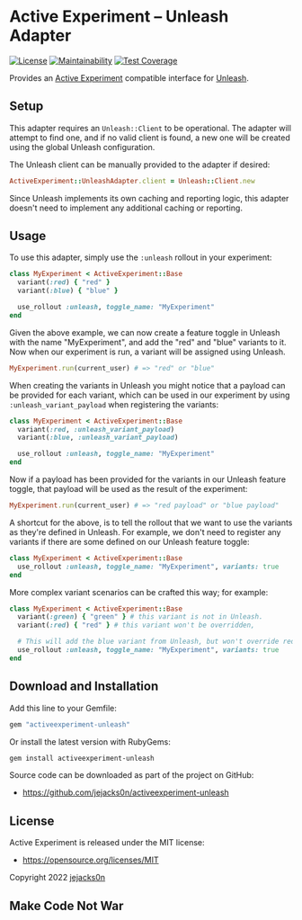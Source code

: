 # Active Experiment – Unleash Adapter

[![License](https://img.shields.io/badge/license-MIT-brightgreen.svg)](https://opensource.org/licenses/MIT)
[![Maintainability](https://api.codeclimate.com/v1/badges/d7b4d2bc46f9a6e426f8/maintainability)](https://codeclimate.com/github/jejacks0n/activeexperiment-unleash/maintainability)
[![Test Coverage](https://api.codeclimate.com/v1/badges/d7b4d2bc46f9a6e426f8/test_coverage)](https://codeclimate.com/github/jejacks0n/activeexperiment-unleash/test_coverage)

Provides an [Active Experiment](https://github.com/jejacks0n/activeexperiment) compatible interface for [Unleash](https://github.com/Unleash/unleash-client-ruby).

## Setup

This adapter requires an `Unleash::Client` to be operational. The adapter will attempt to find one, and if no valid client is found, a new one will be created using the global Unleash configuration.

The Unleash client can be manually provided to the adapter if desired:

```ruby
ActiveExperiment::UnleashAdapter.client = Unleash::Client.new
```

Since Unleash implements its own caching and reporting logic, this adapter doesn't need to implement any additional caching or reporting.

## Usage

To use this adapter, simply use the `:unleash` rollout in your experiment:

```ruby
class MyExperiment < ActiveExperiment::Base
  variant(:red) { "red" }
  variant(:blue) { "blue" }

  use_rollout :unleash, toggle_name: "MyExperiment"
end
```

Given the above example, we can now create a feature toggle in Unleash with the name "MyExperiment", and add the "red" and "blue" variants to it. Now when our experiment is run, a variant will be assigned using Unleash.

```ruby
MyExperiment.run(current_user) # => "red" or "blue"
```

When creating the variants in Unleash you might notice that a payload can be provided for each variant, which can be used in our experiment by using `:unleash_variant_payload` when registering the variants:

```ruby
class MyExperiment < ActiveExperiment::Base
  variant(:red, :unleash_variant_payload)
  variant(:blue, :unleash_variant_payload)

  use_rollout :unleash, toggle_name: "MyExperiment"
end
```

Now if a payload has been provided for the variants in our Unleash feature toggle, that payload will be used as the result of the experiment:

```ruby
MyExperiment.run(current_user) # => "red payload" or "blue payload"
```

A shortcut for the above, is to tell the rollout that we want to use the variants as they're defined in Unleash. For example, we don't need to register any variants if there are some defined on our Unleash feature toggle:

```ruby
class MyExperiment < ActiveExperiment::Base
  use_rollout :unleash, toggle_name: "MyExperiment", variants: true
end
```

More complex variant scenarios can be crafted this way; for example:

```ruby
class MyExperiment < ActiveExperiment::Base
  variant(:green) { "green" } # this variant is not in Unleash.
  variant(:red) { "red" } # this variant won't be overridden,

  # This will add the blue variant from Unleash, but won't override red.
  use_rollout :unleash, toggle_name: "MyExperiment", variants: true
end
```

## Download and Installation

Add this line to your Gemfile:

```ruby
gem "activeexperiment-unleash"
```

Or install the latest version with RubyGems:

```bash
gem install activeexperiment-unleash
```

Source code can be downloaded as part of the project on GitHub:

* https://github.com/jejacks0n/activeexperiment-unleash

## License

Active Experiment is released under the MIT license:

* https://opensource.org/licenses/MIT

Copyright 2022 [jejacks0n](https://github.com/jejacks0n)

## Make Code Not War

